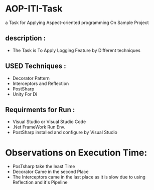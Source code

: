 # AOP-ITI-Task
a Task for Applying Aspect-oriented programming On Sample Project
## description : 
* The Task is To Apply Logging Feature by Different techniques 
## USED Techniques : 
* Decorator Pattern
* Interceptors and Reflection 
* PostSharp
* Unity For Di 
## Requirments for Run : 
* Visual Studio or Visual Studio Code 
* .Net FrameWork Run Env.
* PostSharp installed and configure by Visual Studio
# Observations on Execution Time: 
* PosTsharp take the least Time 
* Decorator Came in the second Place 
* The Interceptors came in the last place as it is slow due to using Reflection and it's Pipeline
